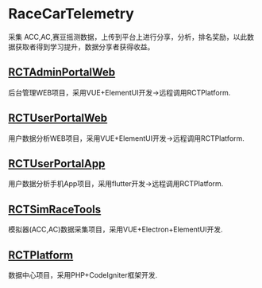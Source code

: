 # RaceCarTelemetry
采集 ACC,AC,赛豆摇测数据，上传到平台上进行分享，分析，排名奖励，以此数据获取者得到学习提升，数据分享者获得收益。


## [RCTAdminPortalWeb](./RCTAdminPortalWeb) 
后台管理WEB项目，采用VUE+ElementUI开发->远程调用RCTPlatform.
## [RCTUserPortalWeb](./RCTUserPortalWeb)
用户数据分析WEB项目，采用VUE+ElementUI开发->远程调用RCTPlatform.
## [RCTUserPortalApp](./RCTUserPortalApp)
用户数据分析手机App项目，采用flutter开发->远程调用RCTPlatform.
## [RCTSimRaceTools](./RCTSimRaceTools)
模拟器(ACC,AC)数据采集项目，采用VUE+Electron+ElementUI开发.
## [RCTPlatform ](./RCTPlatform) 
数据中心项目，采用PHP+CodeIgniter框架开发.